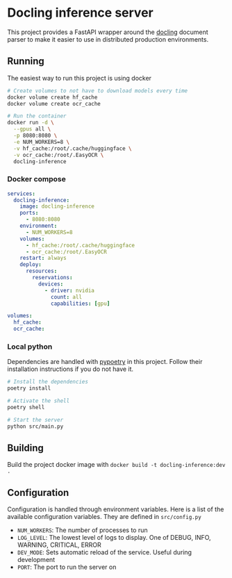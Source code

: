 # Docling inference server

This project provides a FastAPI wrapper around the [docling](https://github.com/DS4SD/docling)
document parser to make it easier to use in distributed production environments.

## Running

The easiest way to run this project is using docker

```bash
# Create volumes to not have to download models every time
docker volume create hf_cache
docker volume create ocr_cache

# Run the container
docker run -d \
  --gpus all \
  -p 8080:8080 \
  -e NUM_WORKERS=8 \
  -v hf_cache:/root/.cache/huggingface \
  -v ocr_cache:/root/.EasyOCR \
  docling-inference
```

### Docker compose

```yaml
services:
  docling-inference:
    image: docling-inference
    ports:
      - 8080:8080
    environment:
      - NUM_WORKERS=8
    volumes:
      - hf_cache:/root/.cache/huggingface
      - ocr_cache:/root/.EasyOCR
    restart: always
    deploy:
      resources:
        reservations:
          devices:
            - driver: nvidia
              count: all
              capabilities: [gpu]

volumes:
  hf_cache:
  ocr_cache:
```

### Local python

Dependencies are handled with [pypoetry](https://python-poetry.org/) in this project.
Follow their installation instructions if you do not have it.

```bash
# Install the dependencies
poetry install

# Activate the shell
poetry shell

# Start the server
python src/main.py
```

## Building

Build the project docker image with `docker build -t docling-inference:dev .`

## Configuration

Configuration is handled through environment variables. Here is a list of the available
configuration variables. They are defined in `src/config.py`

- `NUM_WORKERS`: The number of processes to run
- `LOG_LEVEL`: The lowest level of logs to display. One of DEBUG, INFO, WARNING, CRITICAL, ERROR
- `DEV_MODE`: Sets automatic reload of the service. Useful during development
- `PORT`: The port to run the server on
